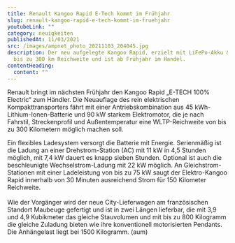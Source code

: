 ```yaml
---
title: Renault Kangoo Rapid E-Tech kommt im Frühjahr
slug: renault-kangoo-rapid-e-tech-kommt-im-fruehjahr
youtubeLink: ""
category: neuigkeiten
publishedAt: 11/03/2021
src: /images/ampnet_photo_20211103_204045.jpg
description: Der neu aufgelegte Kangoo Rapid, erzielt mit LiFePo-Akku & E-Motor
  bis zu 300 km Reichweite und ist ab Frühjahr im Handel.
contentHeading:
  content: ""
---
```

Renault bringt im nächsten Frühjahr den Kangoo Rapid „E-TECH 100% Electric“ zum Händler. Die Neuauflage des rein elektrischen Kompakttransporters fährt mit einer Antriebskombination aus 45 kWh-Lithium-Ionen-Batterie und 90 kW starkem Elektromotor, die je nach Fahrstil, Streckenprofil und Außentemperatur eine WLTP-Reichweite von bis zu 300 Kilometern möglich machen soll.

Ein flexibles Ladesystem versorgt die Batterie mit Energie. Serienmäßig ist die Ladung an einer Drehstrom-Station (AC) mit 11 kW in 4,5 Stunden möglich, mit 7,4 kW dauert es knapp sieben Stunden. Optional ist auch die beschleunigte Wechselstrom-Ladung mit 22 kW möglich. An Gleichstrom-Stationen mit einer Ladeleistung von bis zu 75 kW saugt der Elektro-Kangoo Rapid innerhalb von 30 Minuten ausreichend Strom für 150 Kilometer Reichweite.\
\
Wie der Vorgänger wird der neue City-Lieferwagen am französischen Standort Maubeuge gefertigt und ist in zwei Längen lieferbar, die mit 3,9 und 4,9 Kubikmeter das gleiche Stauvolumen und mit bis zu 800 Kilogramm die gleiche Zuladung bieten wie ihre konventionell motorisierten Pendants. Die Anhängelast liegt bei 1500 Kilogramm. (aum)